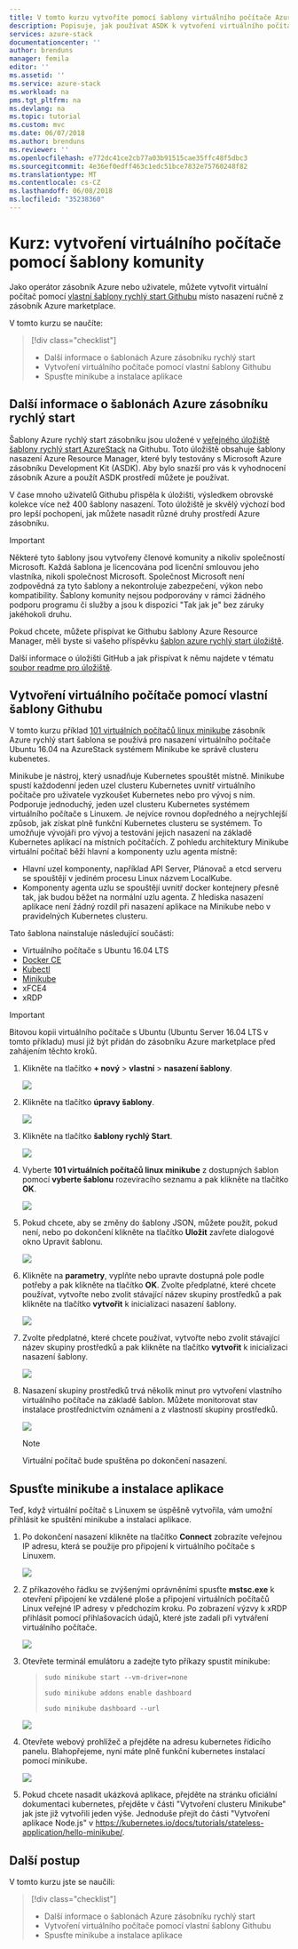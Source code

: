 ```yaml
---
title: V tomto kurzu vytvoříte pomocí šablony virtuálního počítače Azure zásobníku | Microsoft Docs
description: Popisuje, jak používat ASDK k vytvoření virtuálního počítače s použitím predfined šablony a vlastní šablony Githubu.
services: azure-stack
documentationcenter: ''
author: brenduns
manager: femila
editor: ''
ms.assetid: ''
ms.service: azure-stack
ms.workload: na
pms.tgt_pltfrm: na
ms.devlang: na
ms.topic: tutorial
ms.custom: mvc
ms.date: 06/07/2018
ms.author: brenduns
ms.reviewer: ''
ms.openlocfilehash: e772dc41ce2cb77a03b91515cae35ffc48f5dbc3
ms.sourcegitcommit: 4e36ef0edff463c1edc51bce7832e75760248f82
ms.translationtype: MT
ms.contentlocale: cs-CZ
ms.lasthandoff: 06/08/2018
ms.locfileid: "35238360"
---
```

# <a name="tutorial-create-a-vm-using-a-community-template"></a>Kurz: vytvoření virtuálního počítače pomocí šablony komunity
Jako operátor zásobník Azure nebo uživatele, můžete vytvořit virtuální počítač pomocí [vlastní šablony rychlý start Githubu](https://github.com/Azure/AzureStack-QuickStart-Templates) místo nasazení ručně z zásobník Azure marketplace.

V tomto kurzu se naučíte:

> [!div class="checklist"]
> * Další informace o šablonách Azure zásobníku rychlý start 
> * Vytvoření virtuálního počítače pomocí vlastní šablony Githubu
> * Spusťte minikube a instalace aplikace

## <a name="learn-about-azure-stack-quickstart-templates"></a>Další informace o šablonách Azure zásobníku rychlý start
Šablony Azure rychlý start zásobníku jsou uložené v [veřejného úložiště šablony rychlý start AzureStack](https://github.com/Azure/AzureStack-QuickStart-Templates) na Githubu. Toto úložiště obsahuje šablony nasazení Azure Resource Manager, které byly testovány s Microsoft Azure zásobníku Development Kit (ASDK). Aby bylo snazší pro vás k vyhodnocení zásobník Azure a použít ASDK prostředí můžete je používat. 

V čase mnoho uživatelů Githubu přispěla k úložišti, výsledkem obrovské kolekce více než 400 šablony nasazení. Toto úložiště je skvělý výchozí bod pro lepší pochopení, jak můžete nasadit různé druhy prostředí Azure zásobníku. 

>[!IMPORTANT]
> Některé tyto šablony jsou vytvořeny členové komunity a nikoliv společností Microsoft. Každá šablona je licencována pod licenční smlouvou jeho vlastníka, nikoli společnost Microsoft. Společnost Microsoft není zodpovědná za tyto šablony a nekontroluje zabezpečení, výkon nebo kompatibility. Šablony komunity nejsou podporovány v rámci žádného podporu programu či služby a jsou k dispozici "Tak jak je" bez záruky jakéhokoli druhu.

Pokud chcete, můžete přispívat ke Githubu šablony Azure Resource Manager, měli byste si vašeho příspěvku [šablon azure rychlý start úložiště](https://github.com/Azure/AzureStack-QuickStart-Templates).

Další informace o úložišti GitHub a jak přispívat k němu najdete v tématu [soubor readme pro úložiště](https://github.com/Azure/AzureStack-QuickStart-Templates/blob/master/README.md). 


## <a name="create-a-vm-using-a-custom-github-template"></a>Vytvoření virtuálního počítače pomocí vlastní šablony Githubu
V tomto kurzu příklad [101 virtuálních počítačů linux minikube](https://github.com/Azure/AzureStack-QuickStart-Templates/tree/master/101-vm-linux-minikube) zásobník Azure rychlý start šablona se používá pro nasazení virtuálního počítače Ubuntu 16.04 na AzureStack systémem Minikube ke správě clusteru kubenetes.

Minikube je nástroj, který usnadňuje Kubernetes spouštět místně. Minikube spustí každodenní jeden uzel clusteru Kubernetes uvnitř virtuálního počítače pro uživatele vyzkoušet Kubernetes nebo pro vývoj s ním. Podporuje jednoduchý, jeden uzel clusteru Kubernetes systémem virtuálního počítače s Linuxem. Je nejvíce rovnou dopředného a nejrychlejší způsob, jak získat plně funkční Kubernetes clusteru se systémem. To umožňuje vývojáři pro vývoj a testování jejich nasazení na základě Kubernetes aplikací na místních počítačích. Z pohledu architektury Minikube virtuální počítač běží hlavní a komponenty uzlu agenta místně:
- Hlavní uzel komponenty, například API Server, Plánovač a etcd serveru se spouštějí v jediném procesu Linux názvem LocalKube.
- Komponenty agenta uzlu se spouštějí uvnitř docker kontejnery přesně tak, jak budou běžet na normální uzlu agenta. Z hlediska nasazení aplikace není žádný rozdíl při nasazení aplikace na Minikube nebo v pravidelných Kubernetes clusteru.

Tato šablona nainstaluje následující součásti:

- Virtuálního počítače s Ubuntu 16.04 LTS
- [Docker CE](https://download.docker.com/linux/ubuntu) 
- [Kubectl](https://storage.googleapis.com/kubernetes-release/release/v1.8.0/bin/linux/amd64/kubectl)
- [Minikube](https://storage.googleapis.com/minikube/releases/latest/minikube-linux-amd64)
- xFCE4
- xRDP

> [!IMPORTANT]
> Bitovou kopii virtuálního počítače s Ubuntu (Ubuntu Server 16.04 LTS v tomto příkladu) musí již být přidán do zásobníku Azure marketplace před zahájením těchto kroků.

1.  Klikněte na tlačítko **+ nový** > **vlastní** > **nasazení šablony**.

    ![](media/azure-stack-create-vm-template/1.PNG) 

2. Klikněte na tlačítko **úpravy šablony**.

   ![](media/azure-stack-create-vm-template/2.PNG) 

3.  Klikněte na tlačítko **šablony rychlý Start**.

       ![](media/azure-stack-create-vm-template/3.PNG)

4. Vyberte **101 virtuálních počítačů linux minikube** z dostupných šablon pomocí **vyberte šablonu** rozevíracího seznamu a pak klikněte na tlačítko **OK**.  

   ![](media/azure-stack-create-vm-template/4.PNG)

5. Pokud chcete, aby se změny do šablony JSON, můžete použít, pokud není, nebo po dokončení klikněte na tlačítko **Uložit** zavřete dialogové okno Upravit šablonu.

   ![](media/azure-stack-create-vm-template/5.PNG) 

6.  Klikněte na **parametry**, vyplňte nebo upravte dostupná pole podle potřeby a pak klikněte na tlačítko **OK**. Zvolte předplatné, které chcete používat, vytvořte nebo zvolit stávající název skupiny prostředků a pak klikněte na tlačítko **vytvořit** k inicializaci nasazení šablony.

       ![](media/azure-stack-create-vm-template/6.PNG)

7. Zvolte předplatné, které chcete používat, vytvořte nebo zvolit stávající název skupiny prostředků a pak klikněte na tlačítko **vytvořit** k inicializaci nasazení šablony.

   ![](media/azure-stack-create-vm-template/7.PNG)

8. Nasazení skupiny prostředků trvá několik minut pro vytvoření vlastního virtuálního počítače na základě šablon. Můžete monitorovat stav instalace prostřednictvím oznámení a z vlastností skupiny prostředků. 

   ![](media/azure-stack-create-vm-template/8.PNG)

   >[!NOTE]
   > Virtuální počítač bude spuštěna po dokončení nasazení. 

## <a name="start-minikube-and-install-an-application"></a>Spusťte minikube a instalace aplikace
Teď, když virtuální počítač s Linuxem se úspěšně vytvořila, vám umožní přihlásit ke spuštění minikube a instalaci aplikace. 

1. Po dokončení nasazení klikněte na tlačítko **Connect** zobrazíte veřejnou IP adresu, která se použije pro připojení k virtuálního počítače s Linuxem. 

   ![](media/azure-stack-create-vm-template/9.PNG)

2. Z příkazového řádku se zvýšenými oprávněními spusťte **mstsc.exe** k otevření připojení ke vzdálené ploše a připojení virtuálních počítačů Linux veřejné IP adresy v předchozím kroku. Po zobrazení výzvy k xRDP přihlásit pomocí přihlašovacích údajů, které jste zadali při vytváření virtuálního počítače.

   ![](media/azure-stack-create-vm-template/10.PNG)

3. Otevřete terminál emulátoru a zadejte tyto příkazy spustit minikube:

    >    `sudo minikube start --vm-driver=none`
    >   
    >    `sudo minikube addons enable dashboard`
    >    
    >    `sudo minikube dashboard --url`

   ![](media/azure-stack-create-vm-template/11.PNG)

4. Otevřete webový prohlížeč a přejděte na adresu kubernetes řídicího panelu. Blahopřejeme, nyní máte plně funkční kubernetes instalací pomocí minikube.

   ![](media/azure-stack-create-vm-template/12.PNG)

5. Pokud chcete nasadit ukázková aplikace, přejděte na stránku oficiální dokumentaci kubernetes, přejděte v části "Vytvoření clusteru Minikube" jak jste již vytvořili jeden výše. Jednoduše přejít do části "Vytvoření aplikace Node.js" v https://kubernetes.io/docs/tutorials/stateless-application/hello-minikube/.

## <a name="next-steps"></a>Další postup

V tomto kurzu jste se naučili:

> [!div class="checklist"]
> * Další informace o šablonách Azure zásobníku rychlý start 
> * Vytvoření virtuálního počítače pomocí vlastní šablony Githubu
> * Spusťte minikube a instalace aplikace


